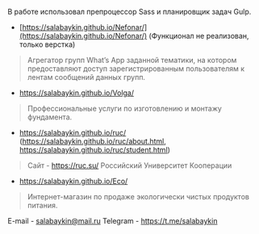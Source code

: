 В работе использовал препроцессор Sass и планировщик задач Gulp. 

- [https://salabaykin.github.io/Nefonar/](https://salabaykin.github.io/Nefonar/) (Функционал не реализован, только верстка)
 > Агрегатор групп What’s App заданной тематики, на котором предоставляют доступ зарегистрированным пользователям к лентам сообщений данных групп.

- https://salabaykin.github.io/Volga/
 > Профессиональные услуги по изготовлению и монтажу фундамента.

- https://salabaykin.github.io/ruc/ (https://salabaykin.github.io/ruc/about.html, https://salabaykin.github.io/ruc/student.html)
 > Сайт - https://ruc.su/ 
 > Российский Университет Кооперации 

- https://salabaykin.github.io/Eco/
 > Интернет-магазин по продаже экологически чистых продуктов питания. 

E-mail - salabaykin@mail.ru
Telegram - https://t.me/salabaykin
